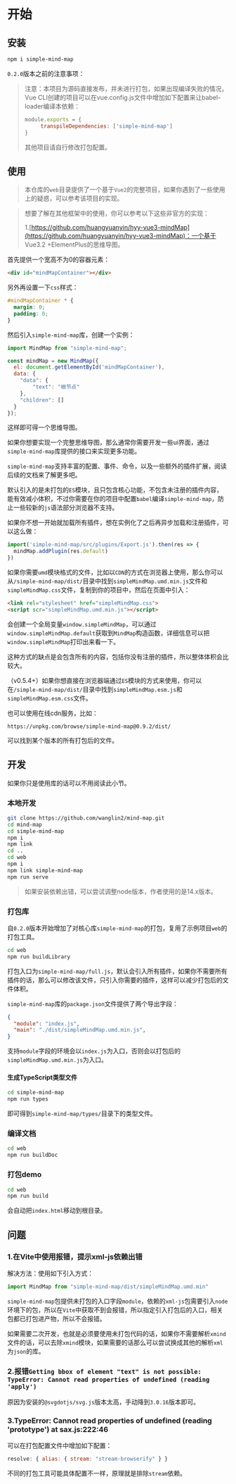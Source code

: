 # 开始

## 安装

```bash
npm i simple-mind-map
```

`0.2.0`版本之前的注意事项：

> 注意：本项目为源码直接发布，并未进行打包，如果出现编译失败的情况，Vue CLI创建的项目可以在vue.config.js文件中增加如下配置来让babel-loader编译本依赖：
> 
> ```js
> module.exports = {
>      transpileDependencies: ['simple-mind-map']
> }
> ```
> 
> 其他项目请自行修改打包配置。

## 使用

> 本仓库的`web`目录提供了一个基于`Vue2`的完整项目，如果你遇到了一些使用上的疑惑，可以参考该项目的实现。

> 想要了解在其他框架中的使用，你可以参考以下这些非官方的实现：
>
> 1.[https://github.com/huangyuanyin/hyy-vue3-mindMap](https://github.com/huangyuanyin/hyy-vue3-mindMap)：一个基于 Vue3.2 +ElementPlus的思维导图。

首先提供一个宽高不为0的容器元素：

```html
<div id="mindMapContainer"></div>
```

另外再设置一下`css`样式：

```css
#mindMapContainer * {
  margin: 0;
  padding: 0;
}
```

然后引入`simple-mind-map`库，创建一个实例：

```js
import MindMap from "simple-mind-map";

const mindMap = new MindMap({
  el: document.getElementById('mindMapContainer'),
  data: {
    "data": {
        "text": "根节点"
    },
    "children": []
  }
});
```

这样即可得一个思维导图。

如果你想要实现一个完整思维导图，那么通常你需要开发一些ui界面，通过`simple-mind-map`库提供的接口来实现更多功能。

`simple-mind-map`支持丰富的配置、事件、命令，以及一些额外的插件扩展，阅读后续的文档来了解更多吧。

默认引入的是未打包的`ES`模块，且只包含核心功能，不包含未注册的插件内容，能有效减小体积，不过你需要在你的项目中配置`babel`编译`simple-mind-map`，防止一些较新的`js`语法部分浏览器不支持。

如果你不想一开始就加载所有插件，想在实例化了之后再异步加载和注册插件，可以这么做：

```js
import('simple-mind-map/src/plugins/Export.js').then(res => {
  mindMap.addPlugin(res.default)
})
```

如果你需要`umd`模块格式的文件，比如以`CDN`的方式在浏览器上使用，那么你可以从`/simple-mind-map/dist/`目录中找到`simpleMindMap.umd.min.js`文件和`simpleMindMap.css`文件，复制到你的项目中，然后在页面中引入：

```html
<link rel="stylesheet" href="simpleMindMap.css">
<script scr="simpleMindMap.umd.min.js"></script>
```

会创建一个全局变量`window.simpleMindMap`，可以通过`window.simpleMindMap.default`获取到`MindMap`构造函数，详细信息可以把`window.simpleMindMap`打印出来看一下。

这种方式的缺点是会包含所有的内容，包括你没有注册的插件，所以整体体积会比较大。

（v0.5.4+）如果你想直接在浏览器端通过`ES`模块的方式来使用，你可以在`/simple-mind-map/dist/`目录中找到`simpleMindMap.esm.js`和`simpleMindMap.esm.css`文件。

也可以使用在线cdn服务，比如：

```
https://unpkg.com/browse/simple-mind-map@0.9.2/dist/
```

可以找到某个版本的所有打包后的文件。

## 开发

如果你只是使用库的话可以不用阅读此小节。

### 本地开发

```bash
git clone https://github.com/wanglin2/mind-map.git
cd mind-map
cd simple-mind-map
npm i
npm link
cd ..
cd web
npm i
npm link simple-mind-map
npm run serve
```

> 如果安装依赖出错，可以尝试调整node版本，作者使用的是14.x版本。

### 打包库

自`0.2.0`版本开始增加了对核心库`simple-mind-map`的打包，复用了示例项目`web`的打包工具。

```bash
cd web
npm run buildLibrary
```

打包入口为`simple-mind-map/full.js`，默认会引入所有插件，如果你不需要所有插件的话，那么可以修改该文件，只引入你需要的插件，这样可以减少打包后的文件体积。

`simple-mind-map`库的`package.json`文件提供了两个导出字段：

```json
{
  "module": "index.js",
  "main": "./dist/simpleMindMap.umd.min.js",
}
```

支持`module`字段的环境会以`index.js`为入口，否则会以打包后的`simpleMindMap.umd.min.js`为入口。

#### 生成TypeScript类型文件

```bash
cd simple-mind-map
npm run types
```

即可得到`simple-mind-map/types/`目录下的类型文件。

### 编译文档

```bash
cd web 
npm run buildDoc
```

### 打包demo

```bash
cd web
npm run build
```

会自动把`index.html`移动到根目录。

## 问题

### 1.在Vite中使用报错，提示xml-js依赖出错

解决方法：使用如下引入方式：

```js
import MindMap from "simple-mind-map/dist/simpleMindMap.umd.min"
```

`simple-mind-map`包提供未打包的入口字段`module`，依赖的`xml-js`包需要引入`node`环境下的包，所以在`Vite`中获取不到会报错，所以指定引入打包后的入口，相关包都已打包进产物，所以不会报错。

如果需要二次开发，也就是必须要使用未打包代码的话，如果你不需要解析`xmind`文件的话，可以去除`xmind`模块，如果需要的话那么可以尝试换成其他的解析`xml`为`json`的库。

### 2.报错`Getting bbox of element "text" is not possible: TypeError: Cannot read properties of undefined (reading 'apply')`

原因为安装的`@svgdotjs/svg.js`版本太高，手动降到`3.0.16`版本即可。

### 3.TypeError: Cannot read properties of undefined (reading 'prototype') at sax.js:222:46 

可以在打包配置文件中增加如下配置：

```js
resolve: { alias: { stream: "stream-browserify" } }
```

不同的打包工具可能具体配置不一样，原理就是排除`stream`依赖。